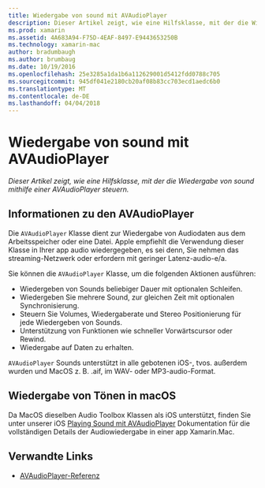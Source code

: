 ```yaml
---
title: Wiedergabe von sound mit AVAudioPlayer
description: Dieser Artikel zeigt, wie eine Hilfsklasse, mit der die Wiedergabe von sound mithilfe einer AVAudioPlayer steuern.
ms.prod: xamarin
ms.assetid: 4A683A94-F75D-4EAF-8497-E9443653250B
ms.technology: xamarin-mac
author: bradumbaugh
ms.author: brumbaug
ms.date: 10/19/2016
ms.openlocfilehash: 25e3285a1da1b6a112629001d5412fdd0788c705
ms.sourcegitcommit: 945df041e2180cb20af08b83cc703ecd1aedc6b0
ms.translationtype: MT
ms.contentlocale: de-DE
ms.lasthandoff: 04/04/2018
---
```

# <a name="playing-sound-with-avaudioplayer"></a>Wiedergabe von sound mit AVAudioPlayer

_Dieser Artikel zeigt, wie eine Hilfsklasse, mit der die Wiedergabe von sound mithilfe einer AVAudioPlayer steuern._

## <a name="about-the-avaudioplayer"></a>Informationen zu den AVAudioPlayer

Die `AVAudioPlayer` Klasse dient zur Wiedergabe von Audiodaten aus dem Arbeitsspeicher oder eine Datei. Apple empfiehlt die Verwendung dieser Klasse in Ihrer app audio wiedergegeben, es sei denn, Sie nehmen das streaming-Netzwerk oder erfordern mit geringer Latenz-audio-e/a.

Sie können die `AVAudioPlayer` Klasse, um die folgenden Aktionen ausführen:

- Wiedergeben von Sounds beliebiger Dauer mit optionalen Schleifen.
- Wiedergeben Sie mehrere Sound, zur gleichen Zeit mit optionalen Synchronisierung.
- Steuern Sie Volumes, Wiedergaberate und Stereo Positionierung für jede Wiedergeben von Sounds.
- Unterstützung von Funktionen wie schneller Vorwärtscursor oder Rewind.
- Wiedergabe auf Daten zu erhalten.

`AVAudioPlayer` Sounds unterstützt in alle gebotenen iOS-, tvos. außerdem wurden und MacOS z. B. .aif, im WAV- oder MP3-audio-Format.

## <a name="playing-sounds-in-macos"></a>Wiedergabe von Tönen in macOS

Da MacOS dieselben Audio Toolbox Klassen als iOS unterstützt, finden Sie unter unserer iOS [Playing Sound mit AVAudioPlayer](https://developer.xamarin.com/recipes/ios/media/sound/avaudioplayer/) Dokumentation für die vollständigen Details der Audiowiedergabe in einer app Xamarin.Mac.



## <a name="related-links"></a>Verwandte Links

- [AVAudioPlayer-Referenz](https://developer.apple.com/documentation/avfoundation/avaudioplayer)
